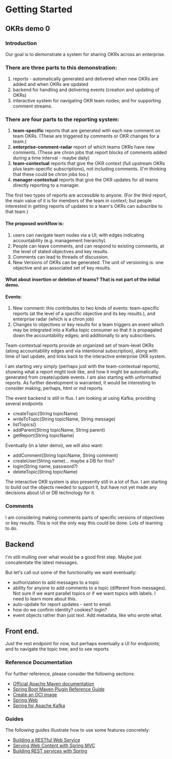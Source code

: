 # Getting Started

## OKRs demo 0

### Introduction
Our goal is to demonstrate a system for sharing OKRs across an enterprise.



### There are three parts to this demonstration:
1. reports - automatically generated and delivered when new OKRs are added and when OKRs are updated
2. backend for handling and delivering events (creation and updating of OKRs)
3. interactive system for navigating OKR team nodes; and for supporting comment streams.

### There are four parts to the reporting system:
1. **team-specific** reports that are generated with each new comment on team OKRs.  (These are triggered by comments or OKR changes for a team.)
2. **enterprise-comment-radar** report of which teams OKRs have new comments. (These are chron jobs that report blocks of comments added during a time interval - maybe daily)
3. **team-contextual** reports that give the OKR context (full upstream OKRs plus team-specific subscriptions), not including comments. (I'm thinking that these could be chron jobs too.)
4. **manager-contextual** reports that give the OKR updates for all teams directly reporting to a manager.

The first two types of reports are accessible to anyone.  (For the third report, the main value of it is for members of the team in context; but people interested in getting reports of updates to a team's OKRs can subscribe to that team.)

#### The proposed workflow is:
1. users can navigate team nodes via a UI; with edges indicating accountability (e.g. management hierarchy). 
2. People can leave comments, and can respond to existing comments, at the level of stated objectives and key results.
3. Comments can lead to threads of discussion.
4. New Versions of OKRs can be generated.  The unit of versioning is: one objective and an associated set of key results.

#### What about insertion or deletion of teams?  That is not part of the initial demo.

#### Events:
1. New comment:  this contributes to two kinds of events: team-specific reports (at the level of a specific objective and its key results.), and enterprise radar (which is a chron job)
2. Changes to objectives or key results for a team triggers an event which may be integrated into a Kafka topic consumer so that it is propagated down the 
accountability edges; and additionally to any subscribers.  

Team-contextual reports provide an organized set of team-level OKRs (along accountability edges and via intentional subscription), along with time of last update, and links back to the interactive enterprise 
OKR system.

I am starting very simply (perhaps just with the team-contextual reports), showing what a report might look like, and how it might be automatically
generated from create/update events.  I am also starting with unformatted reports.  As further development is warranted, it 
would be interesting to consider making, perhaps, html or md reports.


The event backend is still in flux.  I am looking at using Kafka; providing several endpoints
* createTopic(String topicName)
* writeToTopic(String topicName, String message)  
* listTopics()
* addParent(String topicName, String parent)
* getReport(String topicName)

Eventually (in a later demo), we will also want:
* addComment(String topicName, String comment)
* createUser(String name)... maybe a DB for this?
* login(String name, password?)  
* deleteTopic(String topicName)

The interactive OKR system is also presently still in a lot of flux.  I am starting to build out the 
objects needed to support it, but have not yet made any decisions about UI or DB technology for it.


### Comments
I am considering making comments parts of specific versions of objectives or key results.
This is not the only way this could be done.  Lots of learning to do.

## Backend
I'm still mulling over what would be a good first step.
Maybe just concatentate the latest messages.

But let's call out some of the functionality we want eventually:
* authorization to add messages to a topic
* ability for anyone to add comments to a topic (different from messages). Not sure if we want parallel topics or if we want topics with labels.  I need to learn more about this.
* auto-update for report updates - sent to email.
* how do we confirm identity?  cookies?  login?
* event objects rather than just text.  Add metadata, like who wrote what.

## Front end.
Just the rest endpoint for now, but perhaps eventually a UI for endpoints; and to navigate the topic tree; and to see reports


### Reference Documentation

For further reference, please consider the following sections:

* [Official Apache Maven documentation](https://maven.apache.org/guides/index.html)
* [Spring Boot Maven Plugin Reference Guide](https://docs.spring.io/spring-boot/docs/2.6.6/maven-plugin/reference/html/)
* [Create an OCI image](https://docs.spring.io/spring-boot/docs/2.6.6/maven-plugin/reference/html/#build-image)
* [Spring Web](https://docs.spring.io/spring-boot/docs/2.6.6/reference/htmlsingle/#boot-features-developing-web-applications)
* [Spring for Apache Kafka](https://docs.spring.io/spring-boot/docs/2.6.6/reference/htmlsingle/#boot-features-kafka)

### Guides

The following guides illustrate how to use some features concretely:

* [Building a RESTful Web Service](https://spring.io/guides/gs/rest-service/)
* [Serving Web Content with Spring MVC](https://spring.io/guides/gs/serving-web-content/)
* [Building REST services with Spring](https://spring.io/guides/tutorials/bookmarks/)

